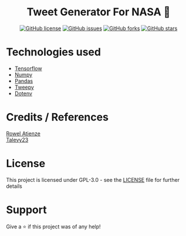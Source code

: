 <center>
    <h1>Tweet Generator For NASA 🚀</h1>
    <a href="https://github.com/imaadf/NASA-Tweet-Generator/blob/main/LICENSE"><img alt="GitHub license" src="https://img.shields.io/github/license/imaadf/NASA-Tweet-Generator?label=license"></a>
    <a href="https://github.com/imaadf/NASA-Tweet-Generator/issues"><img alt="GitHub issues" src="https://img.shields.io/github/issues/imaadf/NASA-Tweet-Generator"></a>
    <a href="https://github.com/imaadf/NASA-Tweet-Generator/network"><img alt="GitHub forks" src="https://img.shields.io/github/forks/imaadf/NASA-Tweet-Generator"></a>
    <a href="https://github.com/imaadf/NASA-Tweet-Generator/stargazers"><img alt="GitHub stars" src="https://img.shields.io/github/stars/imaadf/NASA-Tweet-Generator"></a>
</center>

#

# Technologies used

- [Tensorflow](https://www.tensorflow.org/)
- [Numpy](https://numpy.org/)
- [Pandas](https://pandas.pydata.org/)
- [Tweepy](https://www.tweepy.org/)
- [Dotenv](https://pypi.org/project/python-dotenv/)

# Credits / References

[Rowel Atienze](https://towardsdatascience.com/lstm-by-example-using-tensorflow-feb0c1968537)\
[Talevy23](https://www.kaggle.com/code/talevy23/trump-tweet-generator-lstm-for-text-generation/notebook)

# License

This project is licensed under GPL-3.0 - see the [LICENSE](./LICENSE) file for further details

# Support

Give a ⭐️ if this project was of any help!